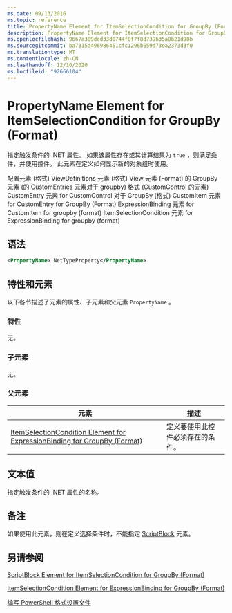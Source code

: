 ```yaml
---
ms.date: 09/13/2016
ms.topic: reference
title: PropertyName Element for ItemSelectionCondition for GroupBy (Format)
description: PropertyName Element for ItemSelectionCondition for GroupBy (Format)
ms.openlocfilehash: 9667a389ded33d0744f0f7f8d739635a8b21d98b
ms.sourcegitcommit: ba7315a496986451cfc1296b659d73ea2373d3f0
ms.translationtype: MT
ms.contentlocale: zh-CN
ms.lasthandoff: 12/10/2020
ms.locfileid: "92666104"
---
```

# <a name="propertyname-element-for-itemselectioncondition-for-groupby-format"></a>PropertyName Element for ItemSelectionCondition for GroupBy (Format)

指定触发条件的 .NET 属性。 如果该属性存在或其计算结果为 `true` ，则满足条件，并使用控件。 此元素在定义如何显示新的对象组时使用。

配置元素 (格式) ViewDefinitions 元素 (格式) View 元素 (Format) 的 GroupBy 元素 (的 CustomEntries 元素对于 groupby) 格式 (CustomControl 的元素) CustomEntry 元素 for CustomControl 对于 GroupBy (格式) CustomItem 元素 for CustomEntry for GroupBy (Format) ExpressionBinding 元素 for CustomItem for groupby (format) ItemSelectionCondition 元素 for ExpressionBinding for groupby (format) 

## <a name="syntax"></a>语法

```xml
<PropertyName>.NetTypeProperty</PropertyName>
```

## <a name="attributes-and-elements"></a>特性和元素

以下各节描述了元素的属性、子元素和父元素 `PropertyName` 。

### <a name="attributes"></a>特性

无。

### <a name="child-elements"></a>子元素

无。

### <a name="parent-elements"></a>父元素

|元素|描述|
|-------------|-----------------|
|[ItemSelectionCondition Element for ExpressionBinding for GroupBy (Format)](./itemselectioncondition-element-for-expressionbinding-for-groupby-format.md)|定义要使用此控件必须存在的条件。|

## <a name="text-value"></a>文本值

指定触发条件的 .NET 属性的名称。

## <a name="remarks"></a>备注

如果使用此元素，则在定义选择条件时，不能指定 [ScriptBlock](./scriptblock-element-for-itemselectioncondition-for-groupby-format.md) 元素。

## <a name="see-also"></a>另请参阅

[ScriptBlock Element for ItemSelectionCondition for GroupBy (Format)](./scriptblock-element-for-itemselectioncondition-for-groupby-format.md)

[ItemSelectionCondition Element for ExpressionBinding for GroupBy (Format)](./itemselectioncondition-element-for-expressionbinding-for-groupby-format.md)

[编写 PowerShell 格式设置文件](./writing-a-powershell-formatting-file.md)
